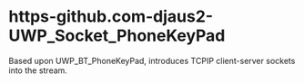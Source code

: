 # https-github.com-djaus2-UWP_Socket_PhoneKeyPad
Based upon UWP_BT_PhoneKeyPad, introduces TCPIP client-server sockets into the stream.
